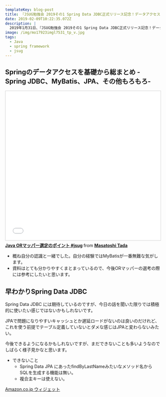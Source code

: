 ```yaml
---
templateKey: blog-post
title: 『JSUG勉強会 2019その1 Spring Data JDBC正式リリース記念！データアクセス特集』に参加しました。
date: 2019-02-09T10:22:35.072Z
description: |
  2019年1月31日、『JSUG勉強会 2019その1 Spring Data JDBC正式リリース記念！データアクセス特集』に行ってきました。
image: /img/mo17923imgl7531_tp_v.jpg
tags:
  - Java
  - spring framework
  - jsug
---
```



## Springのデータアクセスを基礎から総まとめ -Spring JDBC、MyBatis、JPA、その他もろもろ-

<iframe src="//www.slideshare.net/slideshow/embed_code/key/85vvevesdrU6Q9" width="595" height="485" frameborder="0" marginwidth="0" marginheight="0" scrolling="no" style="border:1px solid #CCC; border-width:1px; margin-bottom:5px; max-width: 100%;" allowfullscreen> </iframe> <div style="margin-bottom:5px"> <strong> <a href="//www.slideshare.net/masatoshitada7/java-or-jsug" title="Java ORマッパー選定のポイント #jsug" target="_blank">Java ORマッパー選定のポイント #jsug</a> </strong> from <strong><a href="https://www.slideshare.net/masatoshitada7" target="_blank">Masatoshi Tada</a></strong> </div>

* 概ね自分の認識と一緒でした。自分の経験ではMyBatisが一番無難な気がします。
* 資料はとても分かりやすくまとまっているので、今後ORマッパーの選考の際には参考にしたいと思います。

## 早わかりSpring Data JDBC

<script async class="speakerdeck-embed" data-id="0abaa1b882454a9a9c7e3dc71729c64a" data-ratio="1.44428772919605" src="//speakerdeck.com/assets/embed.js"></script>

Spring Data JDBC には期待しているのですが、今日の話を聞いた限りでは積極的に使いたい感じではないかもしれないです。 

JPAで問題になりやすいキャッシュとか遅延ロードがないのは良いのだけれど、これを使う前提でテーブル定義していないとダメな感じはJPAと変わらないみたい。  

今後できるようになるかもしれないですが、まだできないことも多いようなのでしばらく様子見かなと思います。
* できないこと
  * Spring Data JPA にあったfindByLastNameみたいなメソッド名からSQLを生成する機能は無い。
  * 複合主キーは使えない。

<SCRIPT charset="utf-8" type="text/javascript" src="//ws-fe.amazon-adsystem.com/widgets/q?rt=tf_mfw&ServiceVersion=20070822&MarketPlace=JP&ID=V20070822%2FJP%2Fkmtblog001-22%2F8001%2F5f85732c-3e75-4f59-88f2-eebef9870a39"> </SCRIPT> <NOSCRIPT><A rel="nofollow" HREF="//ws-fe.amazon-adsystem.com/widgets/q?rt=tf_mfw&ServiceVersion=20070822&MarketPlace=JP&ID=V20070822%2FJP%2Fkmtblog001-22%2F8001%2F5f85732c-3e75-4f59-88f2-eebef9870a39&Operation=NoScript">Amazon.co.jp ウィジェット</A></NOSCRIPT>

